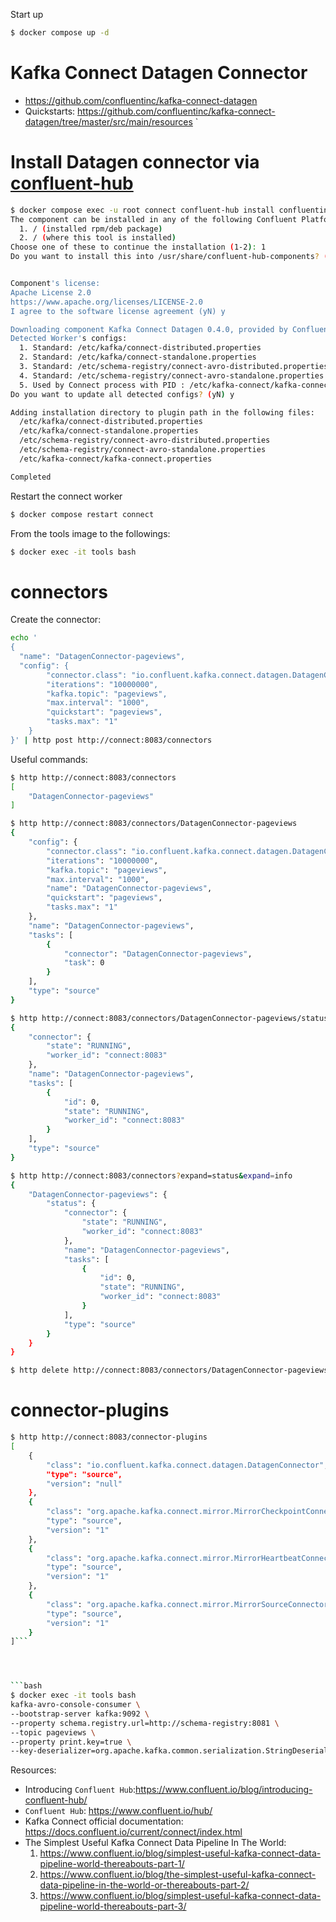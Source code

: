 Start up 
```bash
$ docker compose up -d
```

# Kafka Connect Datagen Connector 

* https://github.com/confluentinc/kafka-connect-datagen
* Quickstarts: https://github.com/confluentinc/kafka-connect-datagen/tree/master/src/main/resources
`
# Install Datagen connector via [confluent-hub](https://www.confluent.io/hub/)

```bash
$ docker compose exec -u root connect confluent-hub install confluentinc/kafka-connect-datagen:0.4.0
The component can be installed in any of the following Confluent Platform installations:
  1. / (installed rpm/deb package)
  2. / (where this tool is installed)
Choose one of these to continue the installation (1-2): 1
Do you want to install this into /usr/share/confluent-hub-components? (yN) y


Component's license:
Apache License 2.0
https://www.apache.org/licenses/LICENSE-2.0
I agree to the software license agreement (yN) y

Downloading component Kafka Connect Datagen 0.4.0, provided by Confluent, Inc. from Confluent Hub and installing into /usr/share/confluent-hub-components
Detected Worker's configs:
  1. Standard: /etc/kafka/connect-distributed.properties
  2. Standard: /etc/kafka/connect-standalone.properties
  3. Standard: /etc/schema-registry/connect-avro-distributed.properties
  4. Standard: /etc/schema-registry/connect-avro-standalone.properties
  5. Used by Connect process with PID : /etc/kafka-connect/kafka-connect.properties
Do you want to update all detected configs? (yN) y

Adding installation directory to plugin path in the following files:
  /etc/kafka/connect-distributed.properties
  /etc/kafka/connect-standalone.properties
  /etc/schema-registry/connect-avro-distributed.properties
  /etc/schema-registry/connect-avro-standalone.properties
  /etc/kafka-connect/kafka-connect.properties

Completed
```

Restart the connect worker

```bash
$ docker compose restart connect
```

From the tools image to the followings:
```bash
$ docker exec -it tools bash
```

# connectors 

Create the connector:

```bash
echo '
{
  "name": "DatagenConnector-pageviews",
  "config": {
        "connector.class": "io.confluent.kafka.connect.datagen.DatagenConnector",
        "iterations": "10000000",
        "kafka.topic": "pageviews",
        "max.interval": "1000",
        "quickstart": "pageviews",
        "tasks.max": "1"
    } 
}' | http post http://connect:8083/connectors 
```

Useful commands:

```bash
$ http http://connect:8083/connectors
[
    "DatagenConnector-pageviews"
]
```

```bash
$ http http://connect:8083/connectors/DatagenConnector-pageviews
{
    "config": {
        "connector.class": "io.confluent.kafka.connect.datagen.DatagenConnector",
        "iterations": "10000000",
        "kafka.topic": "pageviews",
        "max.interval": "1000",
        "name": "DatagenConnector-pageviews",
        "quickstart": "pageviews",
        "tasks.max": "1"
    },
    "name": "DatagenConnector-pageviews",
    "tasks": [
        {
            "connector": "DatagenConnector-pageviews",
            "task": 0
        }
    ],
    "type": "source"
}
```

```bash
$ http http://connect:8083/connectors/DatagenConnector-pageviews/status
{
    "connector": {
        "state": "RUNNING",
        "worker_id": "connect:8083"
    },
    "name": "DatagenConnector-pageviews",
    "tasks": [
        {
            "id": 0,
            "state": "RUNNING",
            "worker_id": "connect:8083"
        }
    ],
    "type": "source"
}
```

```bash
$ http http://connect:8083/connectors?expand=status&expand=info
{
    "DatagenConnector-pageviews": {
        "status": {
            "connector": {
                "state": "RUNNING",
                "worker_id": "connect:8083"
            },
            "name": "DatagenConnector-pageviews",
            "tasks": [
                {
                    "id": 0,
                    "state": "RUNNING",
                    "worker_id": "connect:8083"
                }
            ],
            "type": "source"
        }
    }
}
```

```bash
$ http delete http://connect:8083/connectors/DatagenConnector-pageviews
```

# connector-plugins

```bash
$ http http://connect:8083/connector-plugins
[
    {
        "class": "io.confluent.kafka.connect.datagen.DatagenConnector",
        "type": "source",
        "version": "null"
    },
    {
        "class": "org.apache.kafka.connect.mirror.MirrorCheckpointConnector",
        "type": "source",
        "version": "1"
    },
    {
        "class": "org.apache.kafka.connect.mirror.MirrorHeartbeatConnector",
        "type": "source",
        "version": "1"
    },
    {
        "class": "org.apache.kafka.connect.mirror.MirrorSourceConnector",
        "type": "source",
        "version": "1"
    }
]```




```bash
$ docker exec -it tools bash
kafka-avro-console-consumer \
--bootstrap-server kafka:9092 \
--property schema.registry.url=http://schema-registry:8081 \
--topic pageviews \
--property print.key=true \
--key-deserializer=org.apache.kafka.common.serialization.StringDeserializer
```


Resources:

* Introducing `Confluent Hub`:https://www.confluent.io/blog/introducing-confluent-hub/
* `Confluent Hub`: https://www.confluent.io/hub/
* Kafka Connect official documentation: https://docs.confluent.io/current/connect/index.html
* The Simplest Useful Kafka Connect Data Pipeline In The World:
  1. https://www.confluent.io/blog/simplest-useful-kafka-connect-data-pipeline-world-thereabouts-part-1/
  2. https://www.confluent.io/blog/the-simplest-useful-kafka-connect-data-pipeline-in-the-world-or-thereabouts-part-2/
  3. https://www.confluent.io/blog/simplest-useful-kafka-connect-data-pipeline-world-thereabouts-part-3/
